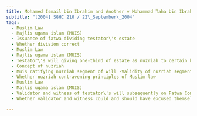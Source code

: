 ```yaml
---
title: Mohamed Ismail bin Ibrahim and Another v Mohammad Taha bin Ibrahim 
subtitle: "[2004] SGHC 210 / 22\_September\_2004"
tags:
  - Muslim Law
  - Majlis ugama islam (MUIS)
  - Issuance of fatwa dividing testator\'s estate
  - Whether division correct
  - Muslim Law
  - Majlis ugama islam (MUIS)
  - Testator\'s will giving one-third of estate as nuzriah to certain beneficiaries
  - Concept of nuzriah
  - Muis ratifying nuzriah segment of will -Validity of nuzriah segment of will
  - Whether nuzriah contravening principles of Muslim law
  - Muslim Law
  - Majlis ugama islam (MUIS)
  - Validator and witness of testator\'s will subsequently on Fatwa Committee that deliberated on validity of nuzriah segment of will
  - Whether validator and witness could and should have excused themselves from deliberations

---
```


